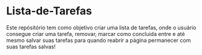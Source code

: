 # Lista-de-Tarefas
Este repósitório tem como objetivo criar uma lista de tarefas, onde o usuário consegue criar uma tarefa, removar, marcar como concluida entre e até mesmo salvar suas tarefas para quando reabrir a página permanecer com suas tarefas salvas!
